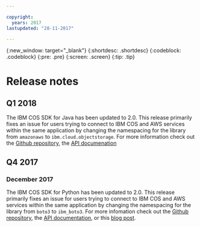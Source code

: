 ```yaml
---

copyright:
  years: 2017
lastupdated: "28-11-2017"

---
```

{:new_window: target="_blank"}
{:shortdesc: .shortdesc}
{:codeblock: .codeblock}
{:pre: .pre}
{:screen: .screen}
{:tip: .tip}

# Release notes

## Q1 2018

The IBM COS SDK for Java has been updated to 2.0. This release primarily fixes an issue for users trying to connect to IBM COS and AWS services within the same application by changing the namespacing for the library from `amazonaws` to `ibm.cloud.objectstorage`. For more information check out the [Github repository](https://github.com/IBM/ibm-cos-sdk-java), the [API documenation](https://ibm.github.io/ibm-cos-sdk-java)

## Q4 2017

### December 2017
The IBM COS SDK for Python has been updated to 2.0.  This release primarily fixes an issue for users trying to connect to IBM COS and AWS services within the same application by changing the namespacing for the library from `boto3` to `ibm_boto3`.  For more infomation check out the [Github repository](https://github.com/IBM/ibm-cos-sdk-python), the [API documentation](https://ibm.github.io/ibm-cos-sdk-python), or this [blog post](https://www.ibm.com/blogs/bluemix/2017/11/ibm-cloud-object-storage-enhancements-help-companies-better-manage-access-data-app-development-analytics/).
